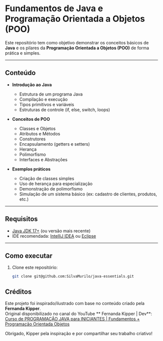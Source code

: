 # Fundamentos de Java e Programação Orientada a Objetos (POO)

Este repositório tem como objetivo demonstrar os conceitos básicos de **Java** e os pilares da **Programação Orientada a Objetos (POO)** de forma prática e simples.

---

## Conteúdo

- **Introdução ao Java**
    - Estrutura de um programa Java
    - Compilação e execução
    - Tipos primitivos e variáveis
    - Estruturas de controle (if, else, switch, loops)

- **Conceitos de POO**
    - Classes e Objetos
    - Atributos e Métodos
    - Construtores
    - Encapsulamento (getters e setters)
    - Herança
    - Polimorfismo
    - Interfaces e Abstrações

- **Exemplos práticos**
    - Criação de classes simples
    - Uso de herança para especialização
    - Demonstração de polimorfismo
    - Simulação de um sistema básico (ex: cadastro de clientes, produtos, etc.)

---

## Requisitos

- [Java JDK 17+](https://adoptium.net/) (ou versão mais recente)
- IDE recomendada: [IntelliJ IDEA](https://www.jetbrains.com/idea/) ou [Eclipse](https://www.eclipse.org/)

---

## Como executar

1. Clone este repositório:
   ```bash
   git clone git@github.com:SilvaMurilo/java-essentials.git

## Créditos

Este projeto foi inspirado/ilustrado com base no conteúdo criado pela **Fernanda Kipper**.  
Original disponibilizado no canal do YouTube ** Fernanda Kipper | Dev**:  
[Curso de PROGRAMAÇÃO JAVA para INICIANTES | Fundamentos + Programação Orientada Objetos](https://www.youtube.com/watch?v=nODe5lFcGpg)


Obrigado, Kipper pela inspiração e por compartilhar seu trabalho criativo!

